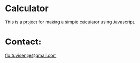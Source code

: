 # Calculator
This is a project for making a simple calculator using Javascript.
# Contact:
flo.tuyisenge@gmail.com
